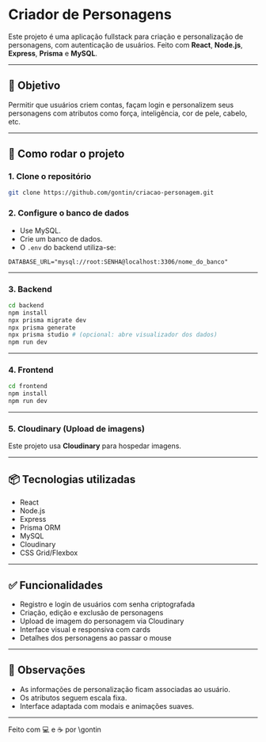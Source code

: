 # Criador de Personagens

Este projeto é uma aplicação fullstack para criação e personalização de personagens, com autenticação de usuários. Feito com **React**, **Node.js**, **Express**, **Prisma** e **MySQL**.

---

## 🌟 Objetivo

Permitir que usuários criem contas, façam login e personalizem seus personagens com atributos como força, inteligência, cor de pele, cabelo, etc.

---

## 🚀 Como rodar o projeto

### 1. Clone o repositório

```bash
git clone https://github.com/gontin/criacao-personagem.git
```

### 2. Configure o banco de dados

* Use MySQL.
* Crie um banco de dados.
* O `.env` do backend utiliza-se:

```
DATABASE_URL="mysql://root:SENHA@localhost:3306/nome_do_banco"
```

---

### 3. Backend

```bash
cd backend
npm install
npx prisma migrate dev
npx prisma generate
npx prisma studio # (opcional: abre visualizador dos dados)
npm run dev
```

---

### 4. Frontend

```bash
cd frontend
npm install
npm run dev
```

---

### 5. Cloudinary (Upload de imagens)

Este projeto usa **Cloudinary** para hospedar imagens.

---

## 📦 Tecnologias utilizadas

* React
* Node.js
* Express
* Prisma ORM
* MySQL
* Cloudinary
* CSS Grid/Flexbox

---

## ✅ Funcionalidades

* Registro e login de usuários com senha criptografada
* Criação, edição e exclusão de personagens
* Upload de imagem do personagem via Cloudinary
* Interface visual e responsiva com cards
* Detalhes dos personagens ao passar o mouse

---

## 📝 Observações

* As informações de personalização ficam associadas ao usuário.
* Os atributos seguem escala fixa.
* Interface adaptada com modais e animações suaves.

---

Feito com 💻 e ☕ por \gontin
